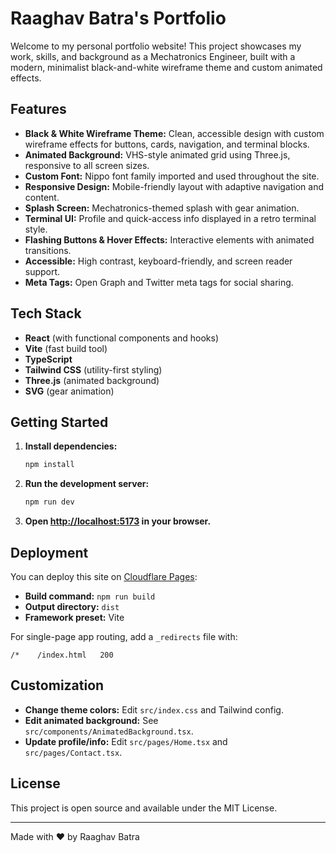 # Raaghav Batra's Portfolio

Welcome to my personal portfolio website! This project showcases my work, skills, and background as a Mechatronics Engineer, built with a modern, minimalist black-and-white wireframe theme and custom animated effects.

## Features

- **Black & White Wireframe Theme:** Clean, accessible design with custom wireframe effects for buttons, cards, navigation, and terminal blocks.
- **Animated Background:** VHS-style animated grid using Three.js, responsive to all screen sizes.
- **Custom Font:** Nippo font family imported and used throughout the site.
- **Responsive Design:** Mobile-friendly layout with adaptive navigation and content.
- **Splash Screen:** Mechatronics-themed splash with gear animation.
- **Terminal UI:** Profile and quick-access info displayed in a retro terminal style.
- **Flashing Buttons & Hover Effects:** Interactive elements with animated transitions.
- **Accessible:** High contrast, keyboard-friendly, and screen reader support.
- **Meta Tags:** Open Graph and Twitter meta tags for social sharing.

## Tech Stack

- **React** (with functional components and hooks)
- **Vite** (fast build tool)
- **TypeScript**
- **Tailwind CSS** (utility-first styling)
- **Three.js** (animated background)
- **SVG** (gear animation)

## Getting Started

1. **Install dependencies:**
   ```sh
   npm install
   ```
2. **Run the development server:**
   ```sh
   npm run dev
   ```
3. **Open [http://localhost:5173](http://localhost:5173) in your browser.**

## Deployment

You can deploy this site on [Cloudflare Pages](https://pages.cloudflare.com/):

- **Build command:** `npm run build`
- **Output directory:** `dist`
- **Framework preset:** Vite

For single-page app routing, add a `_redirects` file with:
```
/*    /index.html   200
```

## Customization

- **Change theme colors:** Edit `src/index.css` and Tailwind config.
- **Edit animated background:** See `src/components/AnimatedBackground.tsx`.
- **Update profile/info:** Edit `src/pages/Home.tsx` and `src/pages/Contact.tsx`.

## License

This project is open source and available under the MIT License.

---

Made with ❤️ by Raaghav Batra